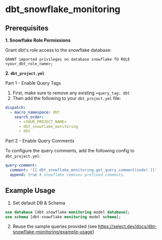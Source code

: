 # dbt_snowflake_monitoring

## Prerequisites

**1. Snowflake Role Permissions**

Grant dbt's role access to the snowflake database:

`GRANT imported privileges on database snowflake TO ROLE <your_dbt_role_name>;`

**2. `dbt_project.yml`**

Part 1 - Enable Query Tags

1. First, make sure to remove any existing `+query_tag: dbt`
2. Then add the following to your `dbt_project.yml` file:

```yaml
dispatch:
  - macro_namespace: dbt
    search_order:
      - <YOUR_PROJECT_NAME>
      - dbt_snowflake_monitoring
      - dbt
```

Part 2 - Enable Query Comments

To configure the query comments, add the following config to `dbt_project.yml`:

```yaml
query-comment:
  comment: '{{ dbt_snowflake_monitoring.get_query_comment(node) }}'
  append: true # Snowflake removes prefixed comments.
```

## Example Usage

1. Set default DB & Schema

```sql
use database [dbt-snowflake-monitoring model database];
use schema [dbt-snowflake-monitoring model schema];
```

2. Reuse the sample queries provided (see https://select.dev/docs/dbt-snowflake-monitoring/example-usage)

